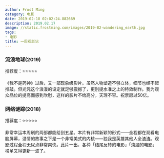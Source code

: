```yaml
---
author: Frost Ming
category: 电影
date: 2019-02-18 02:02:24.882669
description: 2019.02.17
image: //static.frostming.com/images/2019-02-wandering_earth.jpg
tags:
- 电影
title: 一周观影记
---
```


### 流浪地球(2019)

推荐度：⭐⭐⭐⭐⭐

《我不是药神》过后，又一部现象级影片。虽然人物塑造不够立体，细节也经不起推敲。但光凭这个浪漫的设定就足够震撼了，更别提水准之上的特效制作。我为观众品位的提高而感到欣慰，这样的影片不给高分，天理不容。祝票房过50亿。


### 网络谜踪(2018)

推荐度：⭐⭐⭐⭐⭐

非常幸运本周刷的两部都能给到五星。本片有非常新颖的形式——全程都在观看电脑屏幕，温情的故事之下是一个非常美式的内核——独我是英雄其他人全渣渣。观影过程全程无尿点非常爽快。此片一出，各种「结尾反转的电影」「烧脑的电影」榜单又得更新一波了。